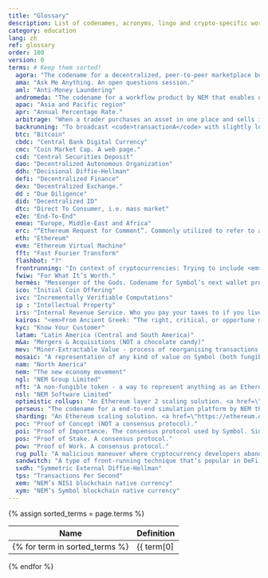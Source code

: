```yaml
---
title: "Glossary"
description: List of codenames, acronyms, lingo and crypto-specific words not everyone is familiar with.
category: education
lang: zh
ref: glossary
order: 100
version: 0
terms: # Keep them sorted!
  agora: "The codename for a decentralized, peer-to-peer marketplace built on Symbol to enable the trading of mosaics."
  ama: "Ask Me Anything. An open questions session."
  aml: "Anti-Money Laundering"
  andromeda: "The codename for a workflow product by NEM that enables users to visually architect and deploy dApps."
  apac: "Asia and Pacific region"
  apr: "Annual Percentage Rate."
  arbitrage: "When a trader purchases an asset in one place and sells it in another place to profit from a deviation in natural prices between markets."
  backrunning: "To broadcast <code>transactionA</code> with slightly lower gas (or fees) than an already pending <code>transactionB</code> so that <code>transactionA</code> gets mined <em>right after</em> <code>transactionB</code> in the same block."
  btc: "Bitcoin"
  cbdc: "Central Bank Digital Currency"
  cmc: "Coin Market Cap. A web page."
  csd: "Central Securities Deposit"
  dao: "Decentralized Autonomous Organization"
  ddh: "Decisional Diffie-Hellman"
  defi: "Decentralized Finance"
  dex: "Decentralized Exchange."
  dd : "Due Diligence"
  did: "Decentralized ID"
  dtc: "Direct To Consumer, i.e. mass market"
  e2e: "End-To-End"
  emea: "Europe, Middle-East and Africa"
  erc: "“Ethereum Request for Comment”. Commonly utilized to refer to a token standard on the EVM (such as ERC-20, ERC-721, ERC-1155)."
  eth: "Ethereum"
  evm: "Ethereum Virtual Machine"
  fft: "Fast Fourier Transform"
  flashbot: "?"
  frontrunning: "In context of cryptocurrencies: Trying to include <em>your</em> transaction <em>in front of</em> some other transaction. This is more important in case of DeFi markets, where gains can be made from front-running."
  fwiw: "For What It’s Worth."
  hermès: "Messenger of the Gods. Codename for Symbol’s next wallet project."
  ico: "Initial Coin Offering"
  ivc: "Incrementally Verifiable Computations"
  ip : "Intellectual Property"
  irs: "Internal Revenue Service. Who you pay your taxes to if you live in the US."
  kairos: "<em>From Ancient Greek: “The right, critical, or opportune moment.”</em><br>The codename for a collectible card game, built on top of Symbol. <a href=\"https://nem-software.atlassian.net/wiki/spaces/CD/overview?homepageId=633766243\">Kairos</a>."
  kyc: "Know Your Customer"
  latam: "Latin America (Central and South America)"
  m&a: "Mergers & Acquisitions (NOT a chocolate candy)"
  mev: "Miner-Extractable Value - process of reorganising transactions inside a block by miners, to gain <em>something</em> (might be covered by secret contract)"
  mosaic: "A representation of any kind of value on Symbol (both fungible and non-fungible)."
  nam: "North America"
  nem: "The new economy movement"
  ngl: "NEM Group Limited"
  nft: "A non-fungible token - a way to represent anything as an Ethereum-based asset."
  nsl: "NEM Software Limited"
  optimistic rollups: "An Ethereum layer 2 scaling solution. <a href=\"https://medium.com/stakefish/optimistic-rollups-how-they-work-and-why-they-matter-3f677a504fcf\">Optimistic Rollups</a>."
  perseus: "The codename for a end-to-end simulation platform by NEM that allows backtesting of network upgrades. Will launch with Symbol support but other blockchains can be added."
  sharding: "An Ethereum scaling solution. <a href=\"https://ethereum.org/en/eth2/shard-chains/\">Sharding</a>."
  poc: "Proof of Concept (NOT a consensus protocol)."
  poi: "Proof of Importance. The consensus protocol used by Symbol. Similar to PoS but measuring an account’s activity besides its stake."
  pos: "Proof of Stake. A consensus protocol."
  pow: "Proof of Work. A consensus protocol."
  rug pull: "A malicious maneuver where cryptocurrency developers abandon a project and run off with the funds."
  sandwitch: "A type of front-running technique that’s popular in DeFi. To make a sandwich, you find a pending transaction in the network and then try to surround the network by placing one order <em>just</em> before the transaction (front-running) and one order just after it (back-running)."
  sxdh: "Symmetric External Diffie-Hellman"
  tps: "Transactions Per Second"
  xem: "NEM’s NIS1 blockchain native currency"
  xym: "NEM’s Symbol blockchain native currency"
---
```


{% assign sorted_terms = page.terms %}

| Name | Definition |
| ---- | ---------- |
{% for term in sorted_terms %}| {{ term[0] | upcase }} | {{ term[1] }} |
{% endfor %}
